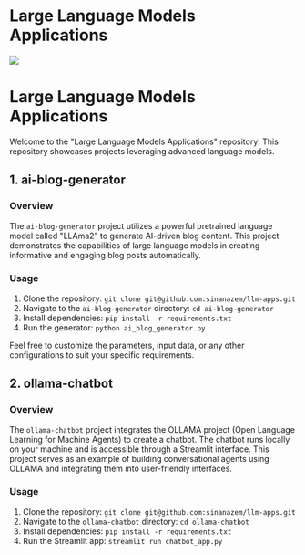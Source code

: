 
# Large Language Models Applications
<img src="https://neuralmagic.com/wp-content/uploads/2023/10/BLOG-HEADER-Integrating_DeepSparse_With_OpenAIs_API_for_Fast_Local_LLMs-002.png">

# Large Language Models Applications

Welcome to the "Large Language Models Applications" repository! This repository showcases projects leveraging advanced language models.

## 1. ai-blog-generator

### Overview
The `ai-blog-generator` project utilizes a powerful pretrained language model called "LLAma2" to generate AI-driven blog content. This project demonstrates the capabilities of large language models in creating informative and engaging blog posts automatically.

### Usage
1. Clone the repository: `git clone git@github.com:sinanazem/llm-apps.git`
2. Navigate to the `ai-blog-generator` directory: `cd ai-blog-generator`
3. Install dependencies: `pip install -r requirements.txt`
4. Run the generator: `python ai_blog_generator.py`

Feel free to customize the parameters, input data, or any other configurations to suit your specific requirements.

## 2. ollama-chatbot

### Overview
The `ollama-chatbot` project integrates the OLLAMA project (Open Language Learning for Machine Agents) to create a chatbot. The chatbot runs locally on your machine and is accessible through a Streamlit interface. This project serves as an example of building conversational agents using OLLAMA and integrating them into user-friendly interfaces.

### Usage
1. Clone the repository: `git clone git@github.com:sinanazem/llm-apps.git`
2. Navigate to the `ollama-chatbot` directory: `cd ollama-chatbot`
3. Install dependencies: `pip install -r requirements.txt`
4. Run the Streamlit app: `streamlit run chatbot_app.py`




